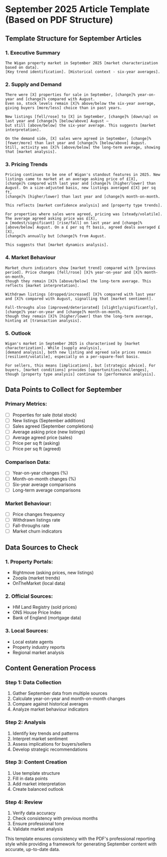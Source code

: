 # September 2025 Article Template (Based on PDF Structure)

## Template Structure for September Articles

### **1. Executive Summary**
```
The Wigan property market in September 2025 [market characterization based on data]. 
[Key trend identification]. [Historical context - six-year averages].
```

### **2. Supply and Demand**
```
There were [X] properties for sale in September, [change]% year-on-year and [change]% compared with August. 
Even so, stock levels remain [X]% above/below the six-year average, giving buyers [more/less] choice than in past years.

New listings [fell/rose] to [X] in September, [change]% [down/up] on last year and [change]% [below/above] August – 
but still [above/below] the six-year average. This suggests [market interpretation].

On the demand side, [X] sales were agreed in September, [change]% [fewer/more] than last year and [change]% [below/above] August. 
Still, activity was [X]% [above/below] the long-term average, showing that [market analysis].
```

### **3. Pricing Trends**
```
Pricing continues to be one of Wigan's standout features in 2025. New listings came to market at an average asking price of £[X], 
[change]% compared with last year and [change]% [higher/lower] than August. On a size-adjusted basis, new listings averaged £[X] per sq ft, 
[change]% [higher/lower] than last year and [change]% month-on-month.

This reflects [market confidence analysis] and [property type trends].

For properties where sales were agreed, pricing was [steady/volatile]. The average agreed asking price was £[X], 
a [modest/significant] [rise/fall] on last year and [change]% [above/below] August. On a £ per sq ft basis, agreed deals averaged £[X], 
[change]% annually but [change]% from August.

This suggests that [market dynamics analysis].
```

### **4. Market Behaviour**
```
Market churn indicators show [market trend] compared with [previous period]. Price changes [fell/rose] [X]% year-on-year and [X]% month-on-month, 
though they remain [X]% [above/below] the long-term average. This reflects [market interpretation].

Withdrawn listings [dropped/increased] [X]% compared with last year and [X]% compared with August, signalling that [market sentiment].

Fall-throughs also [improved/deteriorated] [slightly/significantly], [change]% year-on-year and [change]% month-on-month, 
though they remain [X]% [higher/lower] than the long-term average, hinting at [transaction analysis].
```

### **5. Outlook**
```
Wigan's market in September 2025 is characterised by [market characterization]. While [supply analysis], 
[demand analysis], both new listing and agreed sale prices remain [resilient/volatile], especially on a per-square-foot basis.

For sellers, this means [implications], but [strategic advice]. For buyers, [market conditions] provides [opportunities/challenges], 
though [property type analysis] continue to [performance analysis].
```

## Data Points to Collect for September

### **Primary Metrics:**
- [ ] Properties for sale (total stock)
- [ ] New listings (September additions)
- [ ] Sales agreed (September completions)
- [ ] Average asking price (new listings)
- [ ] Average agreed price (sales)
- [ ] Price per sq ft (asking)
- [ ] Price per sq ft (agreed)

### **Comparison Data:**
- [ ] Year-on-year changes (%)
- [ ] Month-on-month changes (%)
- [ ] Six-year average comparisons
- [ ] Long-term average comparisons

### **Market Behaviour:**
- [ ] Price changes frequency
- [ ] Withdrawn listings rate
- [ ] Fall-throughs rate
- [ ] Market churn indicators

## Data Sources to Check

### **1. Property Portals:**
- Rightmove (asking prices, new listings)
- Zoopla (market trends)
- OnTheMarket (local data)

### **2. Official Sources:**
- HM Land Registry (sold prices)
- ONS House Price Index
- Bank of England (mortgage data)

### **3. Local Sources:**
- Local estate agents
- Property industry reports
- Regional market analysis

## Content Generation Process

### **Step 1: Data Collection**
1. Gather September data from multiple sources
2. Calculate year-on-year and month-on-month changes
3. Compare against historical averages
4. Analyze market behaviour indicators

### **Step 2: Analysis**
1. Identify key trends and patterns
2. Interpret market sentiment
3. Assess implications for buyers/sellers
4. Develop strategic recommendations

### **Step 3: Content Creation**
1. Use template structure
2. Fill in data points
3. Add market interpretation
4. Create balanced outlook

### **Step 4: Review**
1. Verify data accuracy
2. Check consistency with previous months
3. Ensure professional tone
4. Validate market analysis

This template ensures consistency with the PDF's professional reporting style while providing a framework for generating September content with accurate, up-to-date data.

